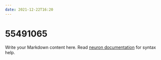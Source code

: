 ```yaml
---
date: 2021-12-22T16:20
---
```


# 55491065

Write your Markdown content here. Read [neuron documentation](https://neuron.zettel.page/2011404.html) for syntax help.

